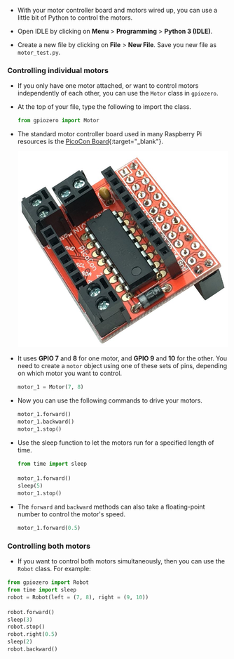 - With your motor controller board and motors wired up, you can use a little bit of Python to control the motors.

- Open IDLE by clicking on **Menu** > **Programming** > **Python 3 (IDLE)**.

- Create a new file by clicking on **File** > **New File**. Save you new file as `motor_test.py`.

### Controlling individual motors
- If you only have one motor attached, or want to control motors independently of each other, you can use the `Motor` class in `gpiozero`.

- At the top of your file, type the following to import the class.

	```python
	from gpiozero import Motor
	```

- The standard motor controller board used in many Raspberry Pi resources is the [PicoCon Board](http://4tronix.co.uk/store/index.php?rt=product/product&path=66_71&product_id=585){:target="_blank"}.

	![board](images/board.jpg)
	
- It uses **GPIO 7** and **8** for one motor, and **GPIO 9** and **10** for the other. You need to create a `motor` object using one of these sets of pins, depending on which motor you want to control.

	```python
	motor_1 = Motor(7, 8)
	```
- Now you can use the following commands to drive your motors.

	```python
	motor_1.forward()
	motor_1.backward()
	motor_1.stop()
	```

- Use the sleep function to let the motors run for a specified length of time.

	```python
	from time import sleep

	motor_1.forward()
	sleep(5)
	motor_1.stop()
	```
- The `forward` and `backward` methods can also take a floating-point number to control the motor's speed.

	```python
	motor_1.forward(0.5)
	```
	
### Controlling both motors
- If you want to control both motors simultaneously, then you can use the `Robot` class. For example:

```python
from gpiozero import Robot
from time import sleep
robot = Robot(left = (7, 8), right = (9, 10))

robot.forward()
sleep(3)
robot.stop()
robot.right(0.5)
sleep(2)
robot.backward()
```
